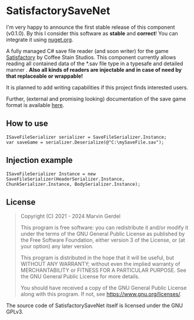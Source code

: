 # SatisfactorySaveNet
I'm very happy to announce the first stable release of this component (v0.1.0).
By this I consider this software as **stable** and **correct**!
You can integrate it using [nuget.org](https://www.nuget.org/packages/SatisfactorySaveNet/).

A fully managed C# save file reader (and soon writer) for the game [Satisfactory](https://www.satisfactorygame.com/) by Coffee Stain Studios.
This component currently allows reading all contained data of the *.sav file type in a typesafe and detailed manner .
**Also all kinds of readers are injectable and in case of need by that replaceable or wrappable!**

It is planned to add writing capabilities if this project finds interested users.

Further, (external and promising looking) documentation of the save game format is available [here](docs/SATISFACTORY_SAVE.md).

## How to use
```CSharp
ISaveFileSerializer serializer = SaveFileSerializer.Instance;
var saveGame = serializer.Deserialize(@"C:\mySaveFile.sav");
```

## Injection example
```CSharp
ISaveFileSerializer Instance = new SaveFileSerializer(HeaderSerializer.Instance, ChunkSerializer.Instance, BodySerializer.Instance);
```

## License
> Copyright (C) 2021 - 2024 Marvin Gerdel
>
> This program is free software: you can redistribute it and/or modify
> it under the terms of the GNU General Public License as published by
> the Free Software Foundation, either version 3 of the License, or
> (at your option) any later version.
>
> This program is distributed in the hope that it will be useful,
> but WITHOUT ANY WARRANTY; without even the implied warranty of
> MERCHANTABILITY or FITNESS FOR A PARTICULAR PURPOSE.  See the
> GNU General Public License for more details.
>
> You should have received a copy of the GNU General Public License
> along with this program.  If not, see <https://www.gnu.org/licenses/>.

The source code of SatisfactorySaveNet itself is licensed under the GNU GPLv3.